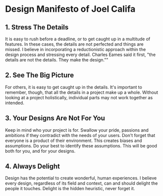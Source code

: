 # Design Manifesto of Joel Califa

## 1. Stress The Details
It is easy to rush before a deadline, or to get caught up in a multitude of features.
In these cases, the details are not perfected and things are missed.
I believe in incorporating a reductionistic approach within the design process and stressing every detail.
Charles Eames said it first, "the details are not the details. They make the design.""

## 2. See The Big Picture
For others, it is easy to get caught up in the details.
It's important to remember, though, that all the details in a project make up a whole.
Without looking at a project holistically, individual parts may not work together as intended.

## 3. Your Designs Are Not For You
Keep in mind who your project is for.
Swallow your pride, passions and ambitions if they contradict with the needs of your users.
Don't forget that everyone is a product of their environment. This creates biases and assumptions.
Do your best to identify these assumptions. This will be good both for you, and for your designs.

## 4. Always Delight
Design has the potential to create wonderful, human experiences.
I believe every design, regardless of its field and context, can and should delight the people it touches.
Delight is the hidden heuristic, never forget it.
